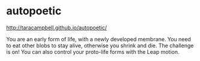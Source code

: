 autopoetic
==========

http://taracampbell.github.io/autopoetic/

You are an early form of life, with a newly developed membrane. You need to eat other blobs to stay alive, otherwise you shrink and die. The challenge is on! You can also control your proto-life forms with the Leap motion.
